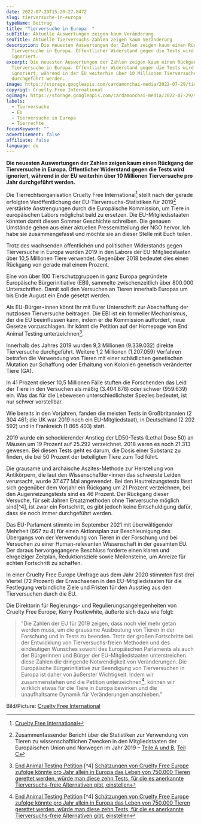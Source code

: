 ```yaml
---
date: 2022-07-29T15:20:27.847Z
slug: tierversuche-in-europa
typeName: Beitrag
title: "Tierversuche in Europa  "
subTitle: Aktuelle Auswertungen zeigen kaum Veränderung
seoTitle: Aktuelle Tierversuchs-Zahlen zeigen kaum Veränderung
description: Die neuesten Auswertungen der Zahlen zeigen kaum einen Rückgang der
  Tierversuche in Europa. Öffentlicher Widerstand gegen die Tests wird
  ignoriert.
excerpt: Die neuesten Auswertungen der Zahlen zeigen kaum einen Rückgang der
  Tierversuche in Europa. Öffentlicher Widerstand gegen die Tests wird
  ignoriert, während in der EU weiterhin über 10 Millionen Tierversuche pro Jahr
  durchgeführt werden.
image: https://storage.googleapis.com/cardamonchai-media/2022-07-29/tierversuche-in-europa-jpeg-imagine-7888a8_72716f_1024_768/640.webp
copyrigt: Cruelty Free International
ogImage: https://storage.googleapis.com/cardamonchai-media/2022-07-29/tierversuche-in-europa-fb-jpeg-imagine-7888a8_727477_1200_628/640.webp
labels:
  - Tierversuche
  - EU
  - Tierversuche in Europa
  - Tierrechte
focusKeyword: ""
advertisement: false
affiliate: false
language: de
---
```

**Die neuesten Auswertungen der Zahlen zeigen kaum einen Rückgang der Tierversuche in Europa. Öffentlicher Widerstand gegen die Tests wird ignoriert, während in der EU weiterhin über 10 Millionen Tierversuche pro Jahr durchgeführt werden.**

Die Tierrechtsorganisation Cruelty Free International[^1] stellt nach der gerade erfolgten Veröffentlichung der EU-Tierversuchs-Statistiken für 2019[^2] verstärkte Anstrengungen durch die Europäische Kommission, um Tiere in europäischen Labors möglichst bald zu ersetzen. Die EU-Mitgliedsstaaten könnten damit diesen Sommer Geschichte schreiben. Die genauen Umstände gehen aus einer aktuellen Pressemitteilung der NGO hervor. Ich habe sie zusammengefasst und möchte sie an dieser Stelle mit Euch teilen.

Trotz des wachsenden öffentlichen und politischen Widerstands gegen Tierversuche in Europa wurden 2019 in den Labors der EU-Mitgliedstaaten über 10,5 Millionen Tiere verwendet. Gegenüber 2018 bedeutet dies einen Rückgang von gerade mal einem Prozent. 

Eine von über 100 Tierschutzgruppen in ganz Europa gegründete Europäische Bürgerinitiative (EBI), sammelte zwischenzeitlich über 800.000 Unterschriften. Damit soll den Versuchen an Tieren innerhalb Europas um bis Ende August ein Ende gesetzt werden.
 
Als EU-Bürger⋆innen könnt Ihr mit Eurer Unterschrift zur Abschaffung der nutzlosen Tierversuche beitragen. Die EBI ist ein formeller Mechanismus, der die EU beeinflussen kann, indem er die Kommission auffordert, neue Gesetze vorzuschlagen. Ihr könnt die Petition auf der Homepage von End Animal Testing unterzeichnen[^3].

Innerhalb des Jahres 2019 wurden 9,3 Millionen (9.339.032) direkte Tierversuche durchgeführt. Weitere 1,2 Millionen (1.207.059) Verfahren betrafen die Verwendung von Tieren mit einer schädlichen genetischen Mutation zur Schaffung oder Erhaltung von Kolonien genetisch veränderter Tiere (GA).

In 41 Prozent dieser 10,5 Millionen Fälle stuften die Forschenden das Leid der Tiere in den Versuchen als mäßig (3.404.878) oder schwer (959.639) ein. Was das für die Lebewesen unterschiedlichster Spezies bedeutet, ist nur schwer vorstellbar.

Wie bereits in den Vorjahren, fanden die meisten Tests in Großbritannien (2 304 461; die UK war 2019 noch ein EU-Mitgliedstaat), in Deutschland (2 202 592) und in Frankreich (1 865 403) statt.

2019 wurde ein schockierender Anstieg der LD50-Tests (Lethal Dose 50) an Mäusen um 19 Prozent auf 25.292 verzeichnet. 2018 waren es noch 21.313 gewesen. Bei diesen Tests geht es darum, die Dosis einer Substanz zu finden, die bei 50 Prozent der beteiligten Tiere zum Tod führt.

Die grausame und archaische Aszites-Methode zur Herstellung von Antikörpern, die laut den Wissenschaftler⋆innen das schwerste Leiden verursacht, wurde 37.477 Mal angewendet. Bei den Hautreizungstests lässt sich gegenüber dem Vorjahr ein Rückgang um 21 Prozent verzeichnen, bei den Augenreizungstests sind es 46 Prozent. Der Rückgang dieser Versuche, für seit Jahren Ersatzmethoden ohne Tierversuche möglich sind[^4], ist zwar ein Fortschritt, es gibt jedoch keine Entschuldigung dafür, dass sie noch immer durchgeführt werden.

Das EU-Parlament stimmte im September 2021 mit überwältigender Mehrheit (667 zu 4) für einen Aktionsplan zur Beschleunigung des Übergangs von der Verwendung von Tieren in der Forschung und bei Versuchen zu einer Human-relevanten Wissenschaft in der gesamten EU. Der daraus hervorgegangene Beschluss forderte einen klaren und ehrgeiziger Zeitplan, Reduktionsziele sowie Meilensteine, um Anreize für echten Fortschritt zu schaffen.
 
In einer Cruelty Free Europe Umfrage aus dem Jahr 2020 stimmten fast drei Viertel (72 Prozent) der Erwachsenen in den EU-Mitgliedstaaten für die Festlegung verbindliche Ziele und Fristen für den Ausstieg aus den Tierversuchen durch die EU.

Die Direktorin für Regierungs- und Regulierungsangelegenheiten von Cruelty Free Europe, Kerry Postlewhite, äußerte sich dazu wie folgt: 

> "Die Zahlen der EU für 2019 zeigen, dass noch viel mehr getan werden muss, um die grausame Ausbeutung von Tieren in der Forschung und in Tests zu beenden. Trotz der großen Fortschritte bei der Entwicklung von Tierversuchs-freien Methoden und des eindeutigen Wunsches sowohl des Europäischen Parlaments als auch der Bürgerinnen und Bürger der EU-Mitgliedstaaten unterstreichen diese Zahlen die dringende Notwendigkeit von Veränderungen. Die Europäische Bürgerinitiative zur Beendigung von Tierversuchen in Europa ist daher von äußerster Wichtigkeit. Indem wir zusammenstehen und die Petition unterzeichnen[^3], können wir wirklich etwas für die Tiere in Europa bewirken und die unaufhaltsame Dynamik für Veränderungen anschieben." 

Bild/Picture: [Cruelty Free International](https://crueltyfreeinternational.org/)

[^1]: [Cruelty Free International](https://crueltyfreeinternational.org/)
[^2]: Zusammenfassender Bericht über die Statistiken zur Verwendung von Tieren zu wissenschaftlichen Zwecken in den Mitgliedstaaten der Europäischen Union und Norwegen im Jahr 2019 – [Teile A und B](https://ec.europa.eu/environment/chemicals/lab_animals/pdf/SWD2019_Part_A_and_B.pdf), [Teil C](https://ec.europa.eu/environment/chemicals/lab_animals/pdf/SWD2019_Part_C.pdf)
[^3]: [End Animal Testing Petition](https://www.endanimaltesting.eu/)
[^4] [Schätzungen von Cruelty Free Europe zufolge könnte pro Jahr allein in Europa das Leben von 750.000 Tieren gerettet werden, würde man diese zehn Tests, für die es anerkannte Tierversuchs-freie Alternativen gibt, einstellen](https://www.crueltyfreeeurope.org/)